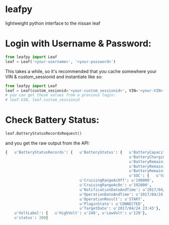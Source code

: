 # leafpy
lightweight python interface to the nissan leaf


# Login with Username & Password:

```python
from leafpy import Leaf
leaf = Leaf('<your-username>', '<your-password>')
```

This takes a while, so it's recommended that you cache somewhere your VIN & custom_sessionid and instantiate like so:

```python
from leafpy import Leaf
leaf = Leaf(custom_sesionid='<your-custom_sessionid>', VIN='<your-VIN>')
# you can get these values from a previous login:
# leaf.VIN, leaf.custom_sessionid
```

# Check Battery Status:
```python
leaf.BatteryStatusRecordsRequest()
```
and you get the raw output from the API:
```python
{   u'BatteryStatusRecords': {   u'BatteryStatus': {   u'BatteryCapacity': u'240',
                                                       u'BatteryChargingStatus': u'NOT_CHARGING',
                                                       u'BatteryRemainingAmount': u'240',
                                                       u'BatteryRemainingAmountWH': u'28880',
                                                       u'BatteryRemainingAmountkWH': u'',
                                                       u'SOC': {   u'Value': u'100'}},
                                 u'CruisingRangeAcOff': u'198000',
                                 u'CruisingRangeAcOn': u'192000',
                                 u'NotificationDateAndTime': u'2017/04/24 23:43',
                                 u'OperationDateAndTime': u'2017/04/24 23:43',
                                 u'OperationResult': u'START',
                                 u'PluginState': u'CONNECTED',
                                 u'TargetDate': u'2017/04/24 23:43'},
    u'VoltLabel': {   u'HighVolt': u'240', u'LowVolt': u'120'},
    u'status': 200}
```